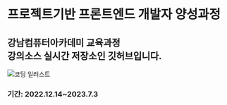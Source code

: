 <h1>프로젝트기반 프론트엔드 개발자 양성과정</h1>
<h2>강남컴퓨터아카데미 교육과정 <br>
강의소스 실시간 저장소인 깃허브입니다.</h2>
<img src="https://ouch-cdn2.icons8.com/8Ch0S_gf7Z61bPTRyrjRiKSWp_Fbnv1i6VnNcX8UIRM/rs:fit:456:456/czM6Ly9pY29uczgu/b3VjaC1wcm9kLmFz/c2V0cy9zdmcvNjg0/LzI0YWNlM2U2LTll/N2MtNDMyZC05NjJj/LTY0YjQ4MjYyYWEy/Zi5zdmc.png" alt="코딩 일러스트">
<h3>기간: 2022.12.14~2023.7.3</h3>
